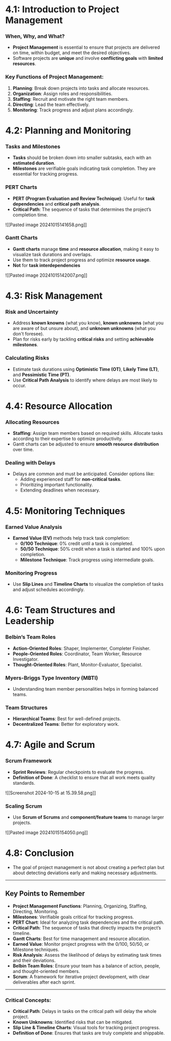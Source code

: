 # 4.1: Introduction to Project Management

### When, Why, and What?
- **Project Management** is essential to ensure that projects are delivered on time, within budget, and meet the desired objectives.
- Software projects are **unique** and involve **conflicting goals** with **limited resources**.
  
### Key Functions of Project Management:
1. **Planning**: Break down projects into tasks and allocate resources.
2. **Organization**: Assign roles and responsibilities.
3. **Staffing**: Recruit and motivate the right team members.
4. **Directing**: Lead the team effectively.
5. **Monitoring**: Track progress and adjust plans accordingly.


# 4.2: Planning and Monitoring
### Tasks and Milestones
- **Tasks** should be broken down into smaller subtasks, each with an **estimated duration**.
- **Milestones** are verifiable goals indicating task completion. They are essential for tracking progress.

### PERT Charts
- **PERT (Program Evaluation and Review Technique)**: Useful for **task dependencies** and **critical path analysis**.
- **Critical Path**: The sequence of tasks that determines the project’s completion time.

![[Pasted image 20241015141658.png]]
### Gantt Charts
- **Gantt charts** manage **time** and **resource allocation**, making it easy to visualize task durations and overlaps.
- Use them to track project progress and optimize **resource usage**.
- **Not** for **task interdependencies**

![[Pasted image 20241015142007.png]]
# 4.3: Risk Management
### Risk and Uncertainty
- Address **known knowns** (what you know), **known unknowns** (what you are aware of but unsure about), and **unknown unknowns** (what you don't foresee).
- Plan for risks early by tackling **critical risks** and setting **achievable milestones**.

### Calculating Risks
- Estimate task durations using **Optimistic Time (OT)**, **Likely Time (LT)**, and **Pessimistic Time (PT)**.
- Use **Critical Path Analysis** to identify where delays are most likely to occur.

# 4.4: Resource Allocation
### Allocating Resources
- **Staffing**: Assign team members based on required skills. Allocate tasks according to their expertise to optimize productivity.
- Gantt charts can be adjusted to ensure **smooth resource distribution** over time.

### Dealing with Delays
- Delays are common and must be anticipated. Consider options like:
  - Adding experienced staff for **non-critical tasks**.
  - Prioritizing important functionality.
  - Extending deadlines when necessary.

# 4.5: Monitoring Techniques
### Earned Value Analysis
- **Earned Value (EV)** methods help track task completion:
  - **0/100 Technique**: 0% credit until a task is completed.
  - **50/50 Technique**: 50% credit when a task is started and 100% upon completion.
  - **Milestone Technique**: Track progress using intermediate goals.
  
### Monitoring Progress
- Use **Slip Lines** and **Timeline Charts** to visualize the completion of tasks and adjust schedules accordingly.

# 4.6: Team Structures and Leadership
### Belbin’s Team Roles
- **Action-Oriented Roles**: Shaper, Implementer, Completer Finisher.
- **People-Oriented Roles**: Coordinator, Team Worker, Resource Investigator.
- **Thought-Oriented Roles**: Plant, Monitor-Evaluator, Specialist.
  
### Myers-Briggs Type Inventory (MBTI)
- Understanding team member personalities helps in forming balanced teams.

### Team Structures
- **Hierarchical Teams**: Best for well-defined projects.
- **Decentralized Teams**: Better for exploratory work.

# 4.7: Agile and Scrum
### Scrum Framework
- **Sprint Reviews**: Regular checkpoints to evaluate the progress.
- **Definition of Done**: A checklist to ensure that all work meets quality standards.

![[Screenshot 2024-10-15 at 15.39.58.png]]
### Scaling Scrum
- Use **Scrum of Scrums** and **component/feature teams** to manage larger projects.

![[Pasted image 20241015154050.png]]
# 4.8: Conclusion
- The goal of project management is not about creating a perfect plan but about detecting deviations early and making necessary adjustments.

---

## Key Points to Remember

- **Project Management Functions**: Planning, Organizing, Staffing, Directing, Monitoring.
- **Milestones**: Verifiable goals critical for tracking progress.
- **PERT Chart**: Ideal for analyzing task dependencies and the critical path.
- **Critical Path**: The sequence of tasks that directly impacts the project’s timeline.
- **Gantt Charts**: Best for time management and resource allocation.
- **Earned Value**: Monitor project progress with the 0/100, 50/50, or Milestone techniques.
- **Risk Analysis**: Assess the likelihood of delays by estimating task times and their deviations.
- **Belbin Team Roles**: Ensure your team has a balance of action, people, and thought-oriented members.
- **Scrum**: A framework for iterative project development, with clear deliverables after each sprint.

--- 

### Critical Concepts:
- **Critical Path**: Delays in tasks on the critical path will delay the whole project.
- **Known Unknowns**: Identified risks that can be mitigated.
- **Slip Line & Timeline Charts**: Visual tools for tracking project progress.
- **Definition of Done**: Ensures that tasks are truly complete and shippable.
